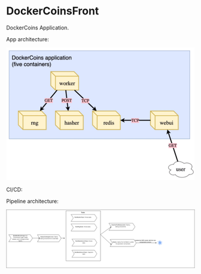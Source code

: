 # DockerCoinsFront
DockerCoins Application.

App architecture:

![Dockercoins app architecture](./dockercoins.png)


CI/CD:

Pipeline architecture:


![Pipeline architecture](./TeoSchool_kubectl.png)